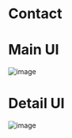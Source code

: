 # Contact
# Main UI
  ![image](https://user-images.githubusercontent.com/79785621/168464064-80b6e361-f7f5-4423-b0f6-066a4a6d056d.png)
# Detail UI
  ![image](https://user-images.githubusercontent.com/79785621/168464075-762c72ea-9bd4-4fc0-b1cf-50790b618736.png)
